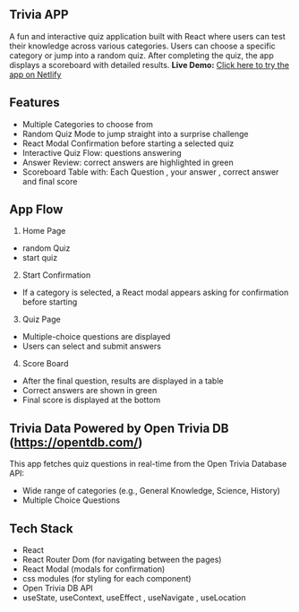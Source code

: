 ## Trivia APP
A fun and interactive quiz application built with React where users can test their knowledge across various categories. Users can choose a specific category or jump into a random quiz. After completing the quiz, the app displays a scoreboard with detailed results.
**Live Demo:** [Click here to try the app on Netlify](https://triviaquizs.netlify.app/)
## Features
+ Multiple Categories to choose from
+ Random Quiz Mode to jump straight into a surprise challenge
+  React Modal Confirmation before starting a selected quiz
+  Interactive Quiz Flow: questions answering
+  Answer Review: correct answers are highlighted in green
+  Scoreboard Table with: Each Question , your answer , correct answer and final score
## App Flow
1. Home Page
+ random Quiz
+ start quiz
2. Start Confirmation
+ If a category is selected, a React modal appears asking for confirmation before starting
3. Quiz Page
+ Multiple-choice questions are displayed 
+ Users can select and submit answers
4. Score Board
+ After the final question, results are displayed in a table
+ Correct answers are shown in green
+ Final score is displayed at the bottom
## Trivia Data Powered by Open Trivia DB (https://opentdb.com/)
This app fetches quiz questions in real-time from the Open Trivia Database API:
+ Wide range of categories (e.g., General Knowledge, Science, History)
+ Multiple Choice Questions
## Tech Stack
- React
- React Router Dom (for navigating between the pages)
- React Modal (modals for confirmation)
- css modules (for styling for each component)
- Open Trivia DB API
- useState, useContext, useEffect , useNavigate , useLocation